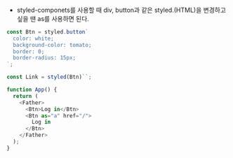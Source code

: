 ###

- styled-componets를 사용할 때 div, button과 같은 styled.(HTML)을 변경하고 싶을 땐 as를 사용하면 된다.

```js
const Btn = styled.button`
  color: white;
  background-color: tomato;
  border: 0;
  border-radius: 15px;
`;

const Link = styled(Btn)``;

function App() {
  return (
    <Father>
      <Btn>Log in</Btn>
      <Btn as="a" href="/">
        Log in
      </Btn>
    </Father>
  );
}
```
